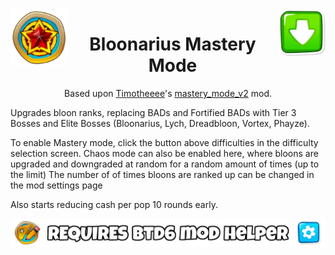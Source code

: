 <a href="https://github.com/ross-theboss/bloonarius-mastery-mode/releases/latest/download/BloonariusMasteryMode.dll">
    <img align="left" alt="Icon" height="90" src="Icon.png">
    <img align="right" alt="Download" height="75" src="https://raw.githubusercontent.com/gurrenm3/BTD-Mod-Helper/master/BloonsTD6%20Mod%20Helper/Resources/DownloadBtn.png">
</a>

<h1 align="center">Bloonarius Mastery Mode</h1>
<p align="center">Based upon <a href="https://github.com/Timotheeee">Timotheeee</a>'s <a href="https://github.com/Timotheeee/btd6_mods/tree/master/mastery_mode_v2">mastery_mode_v2</a> mod.</p>

Upgrades bloon ranks, replacing BADs and Fortified BADs with Tier 3 Bosses and Elite Bosses (Bloonarius, Lych, Dreadbloon, Vortex, Phayze). 

To enable Mastery mode, click the button above difficulties in the difficulty selection screen.
Chaos mode can also be enabled here, where bloons are upgraded and downgraded at random for a random amount of times (up to the limit)
The number of of times bloons are ranked up can be changed in the mod settings page 

Also starts reducing cash per pop 10 rounds early.

[![Requires BTD6 Mod Helper](https://raw.githubusercontent.com/gurrenm3/BTD-Mod-Helper/master/banner.png)](https://github.com/gurrenm3/BTD-Mod-Helper#readme)